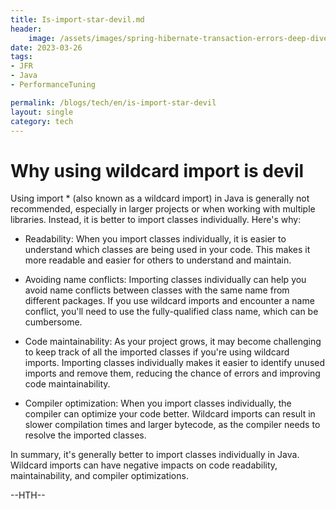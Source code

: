 ```yaml
---
title: Is-import-star-devil.md
header:
    image: /assets/images/spring-hibernate-transaction-errors-deep-dive.jpg
date: 2023-03-26
tags:
- JFR
- Java
- PerformanceTuning

permalink: /blogs/tech/en/is-import-star-devil
layout: single
category: tech
---
```


# Why using wildcard import is devil

Using import * (also known as a wildcard import) in Java is generally not recommended, especially in larger projects or when working with multiple libraries. Instead, it is better to import classes individually. Here's why:

 - Readability: When you import classes individually, it is easier to understand which classes are being used in your code. This makes it more readable and easier for others to understand and maintain.

 - Avoiding name conflicts: Importing classes individually can help you avoid name conflicts between classes with the same name from different packages. If you use wildcard imports and encounter a name conflict, you'll need to use the fully-qualified class name, which can be cumbersome.

 - Code maintainability: As your project grows, it may become challenging to keep track of all the imported classes if you're using wildcard imports. Importing classes individually makes it easier to identify unused imports and remove them, reducing the chance of errors and improving code maintainability.

 - Compiler optimization: When you import classes individually, the compiler can optimize your code better. Wildcard imports can result in slower compilation times and larger bytecode, as the compiler needs to resolve the imported classes.

In summary, it's generally better to import classes individually in Java. Wildcard imports can have negative impacts on code readability, maintainability, and compiler optimizations.

--HTH--
